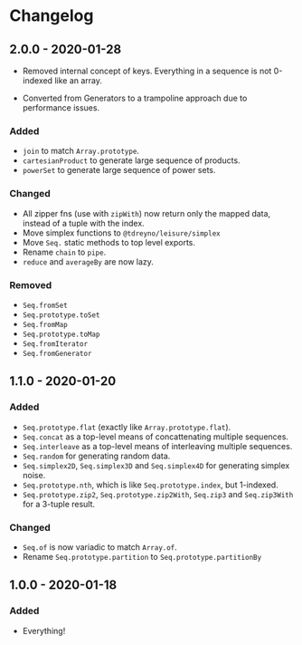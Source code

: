 # Changelog

## 2.0.0 - 2020-01-28

- Removed internal concept of keys. Everything in a sequence is not 0-indexed like an array.

- Converted from Generators to a trampoline approach due to performance issues.

### Added

- `join` to match `Array.prototype`.
- `cartesianProduct` to generate large sequence of products.
- `powerSet` to generate large sequence of power sets.

### Changed

- All zipper fns (use with `zipWith`) now return only the mapped data, instead of a tuple with the index.
- Move simplex functions to `@tdreyno/leisure/simplex`
- Move `Seq.` static methods to top level exports.
- Rename `chain` to `pipe`.
- `reduce` and `averageBy` are now lazy.

### Removed

- `Seq.fromSet`
- `Seq.prototype.toSet`
- `Seq.fromMap`
- `Seq.prototype.toMap`
- `Seq.fromIterator`
- `Seq.fromGenerator`

## 1.1.0 - 2020-01-20

### Added

- `Seq.prototype.flat` (exactly like `Array.prototype.flat`).
- `Seq.concat` as a top-level means of concattenating multiple sequences.
- `Seq.interleave` as a top-level means of interleaving multiple sequences.
- `Seq.random` for generating random data.
- `Seq.simplex2D`, `Seq.simplex3D` and `Seq.simplex4D` for generating simplex noise.
- `Seq.prototype.nth`, which is like `Seq.prototype.index`, but 1-indexed.
- `Seq.prototype.zip2`, `Seq.prototype.zip2With`, `Seq.zip3` and `Seq.zip3With` for a 3-tuple result.

### Changed

- `Seq.of` is now variadic to match `Array.of`.
- Rename `Seq.prototype.partition` to `Seq.prototype.partitionBy`

## 1.0.0 - 2020-01-18

### Added

- Everything!
